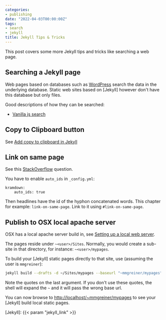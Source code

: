 ```yaml
---
categories:
- publishing
date: "2022-04-03T00:00:00Z"
tags:
- search
- jekyll
title: Jekyll Tips & Tricks
---
```


This post covers some more Jekyll tips and tricks like searching a web page.

## Searching a Jekyll page

Web pages based on databases such as [WordPress][wordpress] search the data in the underlying database. Static web sites based on [Jekyll] however don't have this database but only files.  

Good descriptions of how they can be searched:

- [Vanilla js search](https://gomakethings.com/how-to-create-a-vanilla-js-search-page-for-a-static-website/)


[wordpress]:    https://wordpress.com

## Copy to Clipboard button

See [Add copy to clipboard in Jekyll](https://www.aleksandrhovhannisyan.com/blog/how-to-add-a-copy-to-clipboard-button-to-your-jekyll-blog/)

## Link on same page

See this [StackOverflow](https://stackoverflow.com/questions/4629675/jekyll-markdown-internal-links) question. 

You have to enable `auto_ids` in `_config.yml`:

    kramdown:
        auto_ids: true

Then headlines have the id of the hyphon concatenated words. This chapter for example: `link-on-same-page`. Link to it using `#link-on-same-page`.


## Publish to OSX local apache server

OSX has a local apache server build in, see [Setting up a local web server](https://discussions.apple.com/docs/DOC-250006086).

The pages reside under `~<user>/Sites`. Normally, you would create a sub-site in that directory, for instance: `~<user>/mypages`.

To build your [Jekyll] static pages directly to that site, use (assuming the user is `mmgreiner`):

~~~~sh
jekyll build --drafts -d ~/Sites/mypages --baseurl "~mmgreiner/mypages"
~~~~

Note the quotes on the last argument. If you don't use these quotes, the shell will expand the `~` and it will pass the wrong base url.

You can now browse to <http://localhost/~mmgreiner/mypages> to see your [Jekyll] build local static pages.


[Jekyll]: {{< param "jekyll_link" >}}

